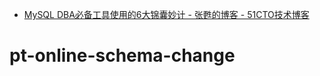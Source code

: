  * [MySQL DBA必备工具使用的6大锦囊妙计 - 张甦的博客 - 51CTO技术博客 ](http://sumongodb.blog.51cto.com/4979448/1955184)

 # pt-online-schema-change